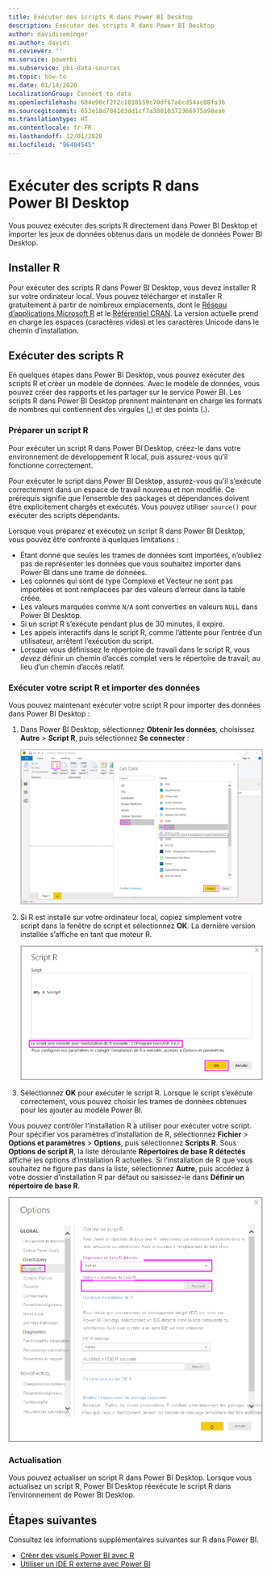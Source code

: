 ```yaml
---
title: Exécuter des scripts R dans Power BI Desktop
description: Exécuter des scripts R dans Power BI Desktop
author: davidiseminger
ms.author: davidi
ms.reviewer: ''
ms.service: powerbi
ms.subservice: pbi-data-sources
ms.topic: how-to
ms.date: 01/14/2020
LocalizationGroup: Connect to data
ms.openlocfilehash: 604e90cf2f2c1010559c70df67a6cd54ac08fa36
ms.sourcegitcommit: 653e18d7041d3dd1cf7a38010372366975a98eae
ms.translationtype: HT
ms.contentlocale: fr-FR
ms.lasthandoff: 12/01/2020
ms.locfileid: "96404545"
---
```

# <a name="run-r-scripts-in-power-bi-desktop"></a>Exécuter des scripts R dans Power BI Desktop

Vous pouvez exécuter des scripts R directement dans Power BI Desktop et importer les jeux de données obtenus dans un modèle de données Power BI Desktop.

## <a name="install-r"></a>Installer R

Pour exécuter des scripts R dans Power BI Desktop, vous devez installer R sur votre ordinateur local. Vous pouvez télécharger et installer R gratuitement à partir de nombreux emplacements, dont le [Réseau d’applications Microsoft R](https://mran.revolutionanalytics.com/download/) et le [Référentiel CRAN](https://cran.r-project.org/bin/windows/base/). La version actuelle prend en charge les espaces (caractères vides) et les caractères Unicode dans le chemin d’installation.

## <a name="run-r-scripts"></a>Exécuter des scripts R

En quelques étapes dans Power BI Desktop, vous pouvez exécuter des scripts R et créer un modèle de données. Avec le modèle de données, vous pouvez créer des rapports et les partager sur le service Power BI. Les scripts R dans Power BI Desktop prennent maintenant en charge les formats de nombres qui contiennent des virgules (,) et des points (.).

### <a name="prepare-an-r-script"></a>Préparer un script R

Pour exécuter un script R dans Power BI Desktop, créez-le dans votre environnement de développement R local, puis assurez-vous qu’il fonctionne correctement.

Pour exécuter le script dans Power BI Desktop, assurez-vous qu’il s’exécute correctement dans un espace de travail nouveau et non modifié. Ce prérequis signifie que l’ensemble des packages et dépendances doivent être explicitement chargés et exécutés. Vous pouvez utiliser `source()` pour exécuter des scripts dépendants.

Lorsque vous préparez et exécutez un script R dans Power BI Desktop, vous pouvez être confronté à quelques limitations :

* Étant donné que seules les trames de données sont importées, n’oubliez pas de représenter les données que vous souhaitez importer dans Power BI dans une trame de données.
* Les colonnes qui sont de type Complexe et Vecteur ne sont pas importées et sont remplacées par des valeurs d’erreur dans la table créée.
* Les valeurs marquées comme `N/A` sont converties en valeurs `NULL` dans Power BI Desktop.
* Si un script R s’exécute pendant plus de 30 minutes, il expire.
* Les appels interactifs dans le script R, comme l’attente pour l’entrée d’un utilisateur, arrêtent l’exécution du script.
* Lorsque vous définissez le répertoire de travail dans le script R, vous *devez* définir un chemin d’accès complet vers le répertoire de travail, au lieu d’un chemin d’accès relatif.

### <a name="run-your-r-script-and-import-data"></a>Exécuter votre script R et importer des données

Vous pouvez maintenant exécuter votre script R pour importer des données dans Power BI Desktop :

1. Dans Power BI Desktop, sélectionnez **Obtenir les données**, choisissez **Autre** > **Script R**, puis sélectionnez **Se connecter** :

    ![Se connecter à un script R, catégorie Autre, boîte de dialogue Obtenir les données, Power BI Desktop](media/desktop-r-scripts/r-scripts-1.png)

2. Si R est installé sur votre ordinateur local, copiez simplement votre script dans la fenêtre de script et sélectionnez **OK**. La dernière version installée s’affiche en tant que moteur R.

    ![Boîte de dialogue de script R, Power BI Desktop](media/desktop-r-scripts/r-scripts-2.png)

3. Sélectionnez **OK** pour exécuter le script R. Lorsque le script s’exécute correctement, vous pouvez choisir les trames de données obtenues pour les ajouter au modèle Power BI.

Vous pouvez contrôler l’installation R à utiliser pour exécuter votre script. Pour spécifier vos paramètres d’installation de R, sélectionnez **Fichier** > **Options et paramètres** > **Options**, puis sélectionnez **Scripts R**. Sous **Options de script R**, la liste déroulante **Répertoires de base R détectés** affiche les options d’installation R actuelles. Si l’installation de R que vous souhaitez ne figure pas dans la liste, sélectionnez **Autre**, puis accédez à votre dossier d’installation R par défaut ou saisissez-le dans **Définir un répertoire de base R**.

![Options de script R, boîte de dialogue Options, Power BI Desktop](media/desktop-r-scripts/r-scripts-4.png)

### <a name="refresh"></a>Actualisation

Vous pouvez actualiser un script R dans Power BI Desktop. Lorsque vous actualisez un script R, Power BI Desktop réexécute le script R dans l’environnement de Power BI Desktop.

## <a name="next-steps"></a>Étapes suivantes

Consultez les informations supplémentaires suivantes sur R dans Power BI.

* [Créer des visuels Power BI avec R](../create-reports/desktop-r-visuals.md)
* [Utiliser un IDE R externe avec Power BI](desktop-r-ide.md)
